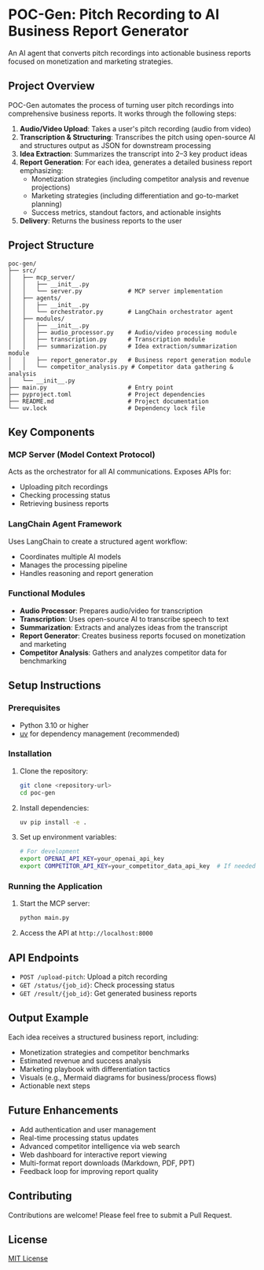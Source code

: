 # POC-Gen: Pitch Recording to AI Business Report Generator

An AI agent that converts pitch recordings into actionable business reports focused on monetization and marketing strategies.

## Project Overview

POC-Gen automates the process of turning user pitch recordings into comprehensive business reports. It works through the following steps:

1. **Audio/Video Upload**: Takes a user's pitch recording (audio from video)
2. **Transcription & Structuring**: Transcribes the pitch using open-source AI and structures output as JSON for downstream processing
3. **Idea Extraction**: Summarizes the transcript into 2–3 key product ideas
4. **Report Generation**: For each idea, generates a detailed business report emphasizing:
    - Monetization strategies (including competitor analysis and revenue projections)
    - Marketing strategies (including differentiation and go-to-market planning)
    - Success metrics, standout factors, and actionable insights
5. **Delivery**: Returns the business reports to the user

## Project Structure

```
poc-gen/
├── src/
│   ├── mcp_server/
│   │   ├── __init__.py
│   │   └── server.py             # MCP server implementation
│   ├── agents/
│   │   ├── __init__.py
│   │   └── orchestrator.py       # LangChain orchestrator agent
│   ├── modules/
│   │   ├── __init__.py
│   │   ├── audio_processor.py    # Audio/video processing module
│   │   ├── transcription.py      # Transcription module
│   │   ├── summarization.py      # Idea extraction/summarization module
│   │   ├── report_generator.py   # Business report generation module
│   │   └── competitor_analysis.py # Competitor data gathering & analysis
│   └── __init__.py
├── main.py                       # Entry point
├── pyproject.toml                # Project dependencies
├── README.md                     # Project documentation
└── uv.lock                       # Dependency lock file
```

## Key Components

### MCP Server (Model Context Protocol)

Acts as the orchestrator for all AI communications. Exposes APIs for:
- Uploading pitch recordings
- Checking processing status
- Retrieving business reports

### LangChain Agent Framework

Uses LangChain to create a structured agent workflow:
- Coordinates multiple AI models
- Manages the processing pipeline
- Handles reasoning and report generation

### Functional Modules

- **Audio Processor**: Prepares audio/video for transcription
- **Transcription**: Uses open-source AI to transcribe speech to text
- **Summarization**: Extracts and analyzes ideas from the transcript
- **Report Generator**: Creates business reports focused on monetization and marketing
- **Competitor Analysis**: Gathers and analyzes competitor data for benchmarking

## Setup Instructions

### Prerequisites

- Python 3.10 or higher
- [uv](https://github.com/astral-sh/uv) for dependency management (recommended)

### Installation

1. Clone the repository:
   ```bash
   git clone <repository-url>
   cd poc-gen
   ```

2. Install dependencies:
   ```bash
   uv pip install -e .
   ```

3. Set up environment variables:
   ```bash
   # For development
   export OPENAI_API_KEY=your_openai_api_key
   export COMPETITOR_API_KEY=your_competitor_data_api_key  # If needed
   ```

### Running the Application

1. Start the MCP server:
   ```bash
   python main.py
   ```

2. Access the API at `http://localhost:8000`

## API Endpoints

- `POST /upload-pitch`: Upload a pitch recording
- `GET /status/{job_id}`: Check processing status
- `GET /result/{job_id}`: Get generated business reports

## Output Example

Each idea receives a structured business report, including:
- Monetization strategies and competitor benchmarks
- Estimated revenue and success analysis
- Marketing playbook with differentiation tactics
- Visuals (e.g., Mermaid diagrams for business/process flows)
- Actionable next steps

## Future Enhancements

- Add authentication and user management
- Real-time processing status updates
- Advanced competitor intelligence via web search
- Web dashboard for interactive report viewing
- Multi-format report downloads (Markdown, PDF, PPT)
- Feedback loop for improving report quality

## Contributing

Contributions are welcome! Please feel free to submit a Pull Request.

## License

[MIT License](LICENSE)
